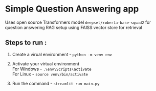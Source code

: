 # Simple Question Answering app

Uses open source Transformers model `deepset/roberta-base-squad2` for question answering
RAG setup using FAISS vector store for retrieval

## Steps to run :

1. Create a virual environment -
   `python -m venv env`

2. Activate your virtual environment <br>
   For Windows - `.\env\Scripts\activate` <br>
   For Linux - `source venv/bin/activate`

3. Run the command - `streamlit run main.py`
